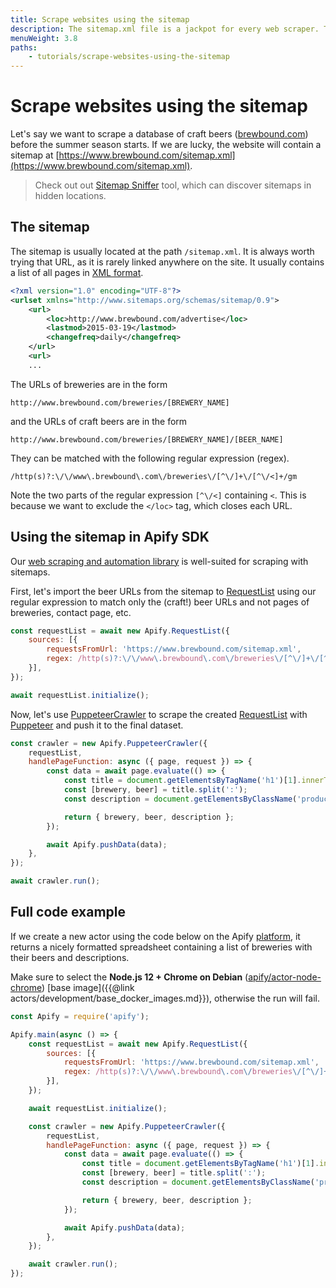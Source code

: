```yaml
---
title: Scrape websites using the sitemap
description: The sitemap.xml file is a jackpot for every web scraper. Take advantage of this and learn a much easier way to extract data from websites using the Apify SDK.
menuWeight: 3.8
paths:
    - tutorials/scrape-websites-using-the-sitemap
---
```


# Scrape websites using the sitemap

Let's say we want to scrape a database of craft beers ([brewbound.com](https://www.brewbound.com)) before the summer season starts. If we are lucky, the website will contain a sitemap at [https://www.brewbound.com/sitemap.xml](https://www.brewbound.com/sitemap.xml).

> Check out out [Sitemap Sniffer](https://apify.com/vaclavrut/sitemap-sniffer) tool, which can discover sitemaps in hidden locations.

## [](#the-sitemap) The sitemap

The sitemap is usually located at the path `/sitemap.xml`. It is always worth trying that URL, as it is rarely linked anywhere on the site. It usually contains a list of all pages in [XML format](https://www.w3.org/standards/xml/core).

```xml
<?xml version="1.0" encoding="UTF-8"?>
<urlset xmlns="http://www.sitemaps.org/schemas/sitemap/0.9">
    <url>
        <loc>http://www.brewbound.com/advertise</loc>
        <lastmod>2015-03-19</lastmod>
        <changefreq>daily</changefreq>
    </url>
    <url>
    ...
```

The URLs of breweries are in the form

```cURL
http://www.brewbound.com/breweries/[BREWERY_NAME]
```

and the URLs of craft beers are in the form

```cURL
http://www.brewbound.com/breweries/[BREWERY_NAME]/[BEER_NAME]
```

They can be matched with the following regular expression (regex).

```cURL
/http(s)?:\/\/www\.brewbound\.com\/breweries\/[^\/]+\/[^\/<]+/gm
```

Note the two parts of the regular expression `[^\/<]` containing `<`. This is because we want to exclude the `</loc>` tag, which closes each URL.

## [](#using-the-sitemap-in-apify-sdk) Using the sitemap in Apify SDK

Our [web scraping and automation library](https://sdk.apify.com) is well-suited for scraping with sitemaps.

First, let's import the beer URLs from the sitemap to [RequestList](https://sdk.apify.com/docs/api/request-list#docsNav) using our regular expression to match only the (craft!) beer URLs and not pages of breweries, contact page, etc.

```javascript
const requestList = await new Apify.RequestList({
    sources: [{
        requestsFromUrl: 'https://www.brewbound.com/sitemap.xml', 
        regex: /http(s)?:\/\/www\.brewbound\.com\/breweries\/[^\/]+\/[^\/<]+/gm,
    }],
});

await requestList.initialize();
```

Now, let's use [PuppeteerCrawler](https://sdk.apify.com/docs/api/puppeteer-crawler#docsNav) to scrape the created [RequestList](https://sdk.apify.com/docs/api/request-list#docsNav) with [Puppeteer](https://pptr.dev) and push it to the final dataset.

```javascript
const crawler = new Apify.PuppeteerCrawler({
    requestList,
    handlePageFunction: async ({ page, request }) => {
        const data = await page.evaluate(() => {
            const title = document.getElementsByTagName('h1')[1].innerText;
            const [brewery, beer] = title.split(':');
            const description = document.getElementsByClassName('productreviews')[0].innerText;

            return { brewery, beer, description };
        });

        await Apify.pushData(data);
    },
});

await crawler.run();
```

## [](#full-code-example) Full code example

If we create a new actor using the code below on the Apify [platform](https://my.apify.com/actors), it returns a nicely formatted spreadsheet containing a list of breweries with their beers and descriptions.

Make sure to select the **Node.js 12 + Chrome on Debian** ([apify/actor-node-chrome](https://hub.docker.com/r/apify/actor-node-chrome/)) [base image]({{@link actors/development/base_docker_images.md}}), otherwise the run will fail.

```javascript
const Apify = require('apify');

Apify.main(async () => {
    const requestList = await new Apify.RequestList({
        sources: [{
            requestsFromUrl: 'https://www.brewbound.com/sitemap.xml',
            regex: /http(s)?:\/\/www\.brewbound\.com\/breweries\/[^\/]+\/[^\/<]+/gm,
        }],
    });

    await requestList.initialize();

    const crawler = new Apify.PuppeteerCrawler({
        requestList,
        handlePageFunction: async ({ page, request }) => {
            const data = await page.evaluate(() => {
                const title = document.getElementsByTagName('h1')[1].innerText;
                const [brewery, beer] = title.split(':');
                const description = document.getElementsByClassName('productreviews')[0].innerText;

                return { brewery, beer, description };
            });

            await Apify.pushData(data);
        },
    });

    await crawler.run();
});
```
